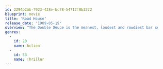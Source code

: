```yaml
---
id: 2294b2ab-7923-428e-bc78-54712f8b3222
blueprint: movie
title: 'Road House'
release_date: '1989-05-19'
overview: "The Double Deuce is the meanest, loudest and rowdiest bar south of the Mason-Dixon Line, and Dalton (Patrick Swayze) has been hired to clean it up. He might not look like much, but the Ph.D.-educated bouncer proves he's more than capable -- busting the heads of troublemakers and turning the roadhouse into a jumping hot-spot. But Dalton's romance with the gorgeous Dr. Clay (Kelly Lynch) puts him on the bad side of cutthroat local big shot Brad Wesley (Ben Gazzara)."
genres:
  -
    id: 28
    name: Action
  -
    id: 53
    name: Thriller
---
```

